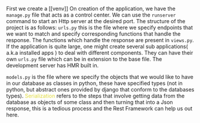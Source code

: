 First we create a [[venv]]
On creation of the application, we have the `manage.py` file that acts as a control center. We can use the `runserver` command to start an Http server at the desired port.
The structure of the project is as follows:
`urls.py` this is the file where we specify endpoints that we want to match and specify corresponding functions that handle the response. The functions which handle the response are present in `views.py`. If the application is quite large, one might create several sub applications( a.k.a installed apps ) to deal with different components. They can have their own `urls.py` file which can be in extension to the base file. 
The development server has HMR built in.

`models.py` is the file where we specify the objects that we would like to have in our database as classes in python, these have specified types (not in python, but abstract ones provided by django that conform to the databases types).
<span style="color:#e1db3d">Serialization</span> refers to the steps that involve getting data from the database as objects of some class and then turning that into a Json response, this is a tedious process and the Rest Framework can help us out here. 